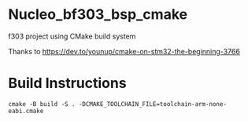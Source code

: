 # Nucleo_bf303_bsp_cmake
f303 project using CMake build system

Thanks to https://dev.to/younup/cmake-on-stm32-the-beginning-3766

# Build Instructions

```
cmake -B build -S . -DCMAKE_TOOLCHAIN_FILE=toolchain-arm-none-eabi.cmake
```
